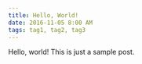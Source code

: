 ```yaml
---
title: Hello, World!
date: 2016-11-05 8:00 AM
tags: tag1, tag2, tag3
---
```


Hello, world! This is just a sample post.